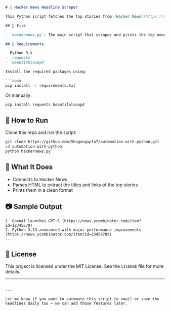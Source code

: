 
````markdown
# 📰 Hacker News Headline Scraper

This Python script fetches the top stories from [Hacker News](https://news.ycombinator.com/) and prints their headlines and URLs.

## 📁 File

- `hackernews.py`: The main script that scrapes and prints the top news stories.

## 🧰 Requirements

- Python 3.x
- `requests`
- `beautifulsoup4`

Install the required packages using:

```bash
pip install -r requirements.txt
````

Or manually:

```bash
pip install requests beautifulsoup4
```

## 🚀 How to Run

Clone this repo and run the script:

```bash
git clone https://github.com/Shagungupta7/automation-with-python.git
cd automation-with-python
python hackernews.py
```

## 🔧 What It Does

* Connects to Hacker News
* Parses HTML to extract the titles and links of the top stories
* Prints them in a clean format

## 📷 Sample Output

```
1. OpenAI launches GPT-5 (https://news.ycombinator.com/item?id=12345678)
2. Python 3.13 announced with major performance improvements (https://news.ycombinator.com/item?id=23456789)
...
```

## 📄 License

This project is licensed under the MIT License. See the `LICENSE` file for more details.

---

```

---

Let me know if you want to automate this script to email or save the headlines daily too — we can add those features later.
```

